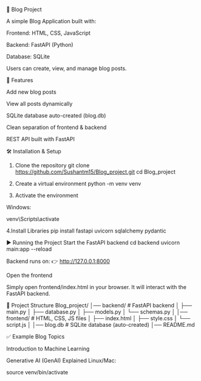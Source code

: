 📝 Blog Project

A simple Blog Application built with:

Frontend: HTML, CSS, JavaScript

Backend: FastAPI (Python)

Database: SQLite

Users can create, view, and manage blog posts.

🚀 Features

Add new blog posts

View all posts dynamically

SQLite database auto-created (blog.db)

Clean separation of frontend & backend

REST API built with FastAPI

🛠️ Installation & Setup
1. Clone the repository
git clone https://github.com/Sushantm15/Blog_project.git
cd Blog_project

2. Create a virtual environment
python -m venv venv

3. Activate the environment

Windows:

venv\Scripts\activate

4.Install Libraries
pip install fastapi uvicorn sqlalchemy pydantic

▶️ Running the Project
Start the FastAPI backend
cd backend
uvicorn main:app --reload


Backend runs on: 👉 http://127.0.0.1:8000

Open the frontend

Simply open frontend/index.html in your browser.
It will interact with the FastAPI backend.

📂 Project Structure
Blog_project/
│── backend/         # FastAPI backend
│   ├── main.py
│   ├── database.py
│   ├── models.py
│   └── schemas.py
│
│── frontend/        # HTML, CSS, JS files
│   ├── index.html
│   ├── style.css
│   └── script.js
│
│── blog.db          # SQLite database (auto-created)
│── README.md

✅ Example Blog Topics

Introduction to Machine Learning

Generative AI (GenAI) Explained
Linux/Mac:

source venv/bin/activate
